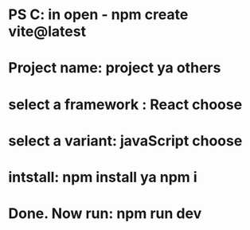 # PS C: in open - npm create vite@latest
# Project name: project ya others 
# select a framework : React choose
# select a variant: javaScript choose
# intstall: npm install ya npm i
# Done. Now run: npm run dev

